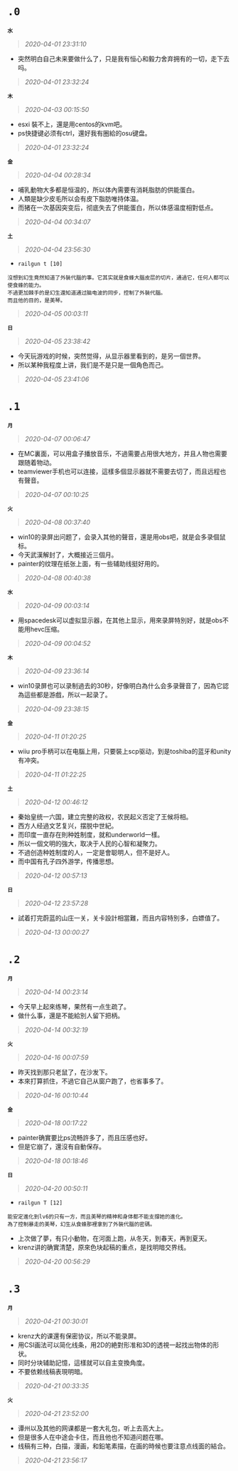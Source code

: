 **`.0`**
========
**`水`**
>*2020-04-01 23:31:10*
- 突然明白自己未来要做什么了，只是我有恒心和毅力舍弃拥有的一切，走下去吗。
>*2020-04-01 23:32:24*

**`木`**
>*2020-04-03 00:15:50*
- esxi 裝不上，還是用centos的kvm吧。
- ps快捷键必须有ctrl，還好我有圈給的osu键盘。
>*2020-04-01 23:32:24*

**`金`**
>*2020-04-04 00:28:34*
- 哺乳動物大多都是恒温的，所以体內需要有消耗脂肪的供能蛋白。
- 人類是缺少皮毛所以会有皮下脂肪唯持体温。
- 而猪在一次基因突变后，彻底失去了供能蛋白，所以体感温度相對低点。
>*2020-04-04 00:34:07*

**`土`**
>*2020-04-04 23:56:30*
- `railgun t [10]`
```
沒想到幻生竟然知道了外裝代腦的事。它其实就是食蜂大腦皮层的切片，通過它，任何人都可以使食蜂的能力。
不過更加棘手的是幻生還知道通过脑电波的同步，控制了外裝代腦。
而且他的目的，是美琴。
```
>*2020-04-05 00:03:11*

**`日`**
>*2020-04-05 23:38:42*
- 今天玩游戏的时候，突然觉得，从显示器里看到的，是另一個世界。
- 所以某种我程度上讲，我们是不是只是一個角色而己。
>*2020-04-05 23:41:06*

**`.1`**
========
**`月`**
>*2020-04-07 00:06:47*
- 在MC裏面，可以用盒子播放音乐，不過需要占用很大地方，并且人物也需要跟随着物动。
- teamviewer手机也可以连接，這樣多個显示器就不需要去切了，而且远程也有聲音。
>*2020-04-07 00:10:25*

**`火`**
>*2020-04-08 00:37:40*
- win10的录屏出问题了，会录入其他的聲音，還是用obs吧，就是会多录個鼠标。
- 今天武漢解封了，大概接近三個月。
- painter的纹理在纸张上面，有一些辅助线挺好用的。
>*2020-04-08 00:40:38*

**`水`**
>*2020-04-09 00:03:14*
- 用spacedesk可以虚拟显示器，在其他上显示，用來录屏特別好，就是obs不能用hevc压缩。
>*2020-04-09 00:04:52*

**`木`**
>*2020-04-09 23:36:14*
- win10录屏也可以录制過去的30秒，好像明白為什么会多录聲音了，因為它認為這些都是游戲，所以一起录了。
>*2020-04-09 23:38:15*

**`金`**
>*2020-04-11 01:20:25*
- wiiu pro手柄可以在电腦上用，只要裝上scp驱动，到是toshiba的蓝牙和unity有冲突。
>*2020-04-11 01:22:25*

**`土`**
>*2020-04-12 00:46:12*
- 秦始皇统一六国，建立完整的政权，农民起义否定了王候将相。
- 西方人经過文艺复兴，摆脱中世紀。
- 而印度一直存在則种姓制度，就和underworld一樣。
- 所以一個文明的強大，取决于人民的心智和凝聚力。
- 不過创造种姓制度的人，一定是會聪明人，但不是好人。
- 而中国有孔子四外游学，传播思想。
>*2020-04-12 00:57:13*

**`日`**
>*2020-04-12 23:57:28*
- 試着打完蔚蓝的山庄一关，关卡設計相當難，而且内容特別多，白嫖值了。
>*2020-04-13 00:00:27*

**`.2`**
========
**`月`**
>*2020-04-14 00:23:14*
- 今天早上起來练琴，果然有一点生疏了。
- 做什么事，還是不能給別人留下把柄。
>*2020-04-14 00:32:19*

**`火`**
>*2020-04-16 00:07:59*
- 昨天找到那只老鼠了，在沙发下。
- 本來打算抓住，不過它自己从窗户跑了，也省事多了。
>*2020-04-16 00:10:44*

**`金`**
>*2020-04-18 00:17:22*
- painter确實要比ps流畅許多了，而且压感也好。
- 但是它崩了，還沒有自動保存。
>*2020-04-18 00:18:46*

**`日`**
>*2020-04-20 00:50:11*
- `railgun T [12]`
```
能安定進化到lv6的只有一方，而且美琴的精神和身体都不能支撐她的進化。
為了控制暴走的美琴，幻生从食蜂那裡拿到了外裝代腦的密碼。
```
- 上次做了夢，有只小動物，在河面上跑，从冬天，到春天，再到夏天。
- krenz讲的确實清楚，原來色块起稿的重点，是找明暗交界线。
>*2020-04-20 00:56:29*

**`.3`**
========
**`月`**
>*2020-04-21 00:30:01*
- krenz大的课還有保密协议，所以不能录屏。
- 用CSI画法可以简化线条，用2D的絶對形准和3D的透視一起找出物体的形状。
- 同时分块辅助記憶，這樣就可以自主变換角度。
- 不要依赖线稿表現明暗。
>*2020-04-21 00:33:35*

**`火`**
>*2020-04-21 23:52:00*
- 谭州以及其他的网课都是一套大礼包，听上去高大上。
- 但是很多人在中途会卡住，而且他也不知道问题在哪。
- 线稿有三种，白描，漫画，和鉛笔素描，在画的時候也要注意点线面的結合。
>*2020-04-21 23:56:17*
